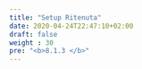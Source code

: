 ```yaml
---
title: "Setup Ritenuta"
date: 2020-04-24T22:47:10+02:00
draft: false
weight : 30
pre: "<b>8.1.3 </b>"
---
```



